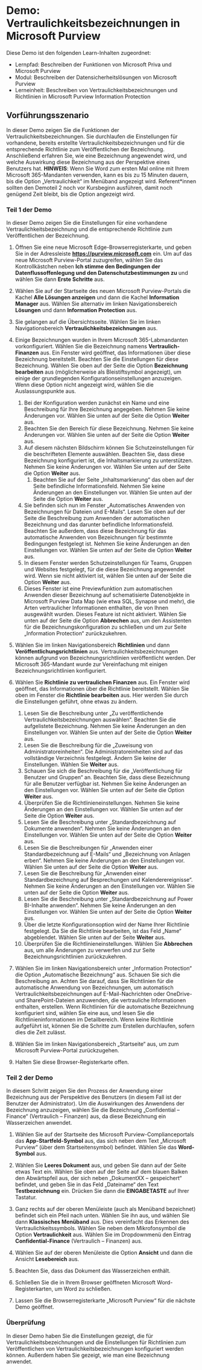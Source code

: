 <!---
---
Demo: Titel: „Vertraulichkeitsbezeichnungen in Microsoft Purview“ Lernpfad/Modul/Lerneinheit: „Lernpfad: Beschreiben der Funktionen von Microsoft Priva und Microsoft Purview; Modul 2: Beschreiben der Datensicherheitslösungen von Microsoft Purview; Lerneinheit 4: Beschreiben von Vertraulichkeitsbezeichnungen und Richtlinien in Microsoft Purview Information Protection“
---
--->

# Demo: Vertraulichkeitsbezeichnungen in Microsoft Purview

Diese Demo ist den folgenden Learn-Inhalten zugeordnet:

- Lernpfad: Beschreiben der Funktionen von Microsoft Priva und Microsoft Purview
- Modul: Beschreiben der Datensicherheitslösungen von Microsoft Purview
- Lerneinheit: Beschreiben von Vertraulichkeitsbezeichnungen und Richtlinien in Microsoft Purview Information Protection

## Vorführungsszenario

In dieser Demo zeigen Sie die Funktionen der Vertraulichkeitsbezeichnungen.  Sie durchlaufen die Einstellungen für vorhandene, bereits erstellte Vertraulichkeitsbezeichnungen und für die entsprechende Richtlinie zum Veröffentlichen der Bezeichnung.   Anschließend erfahren Sie, wie eine Bezeichnung angewendet wird, und welche Auswirkung diese Bezeichnung aus der Perspektive eines Benutzers hat.  **HINWEIS**: Wenn Sie Word zum ersten Mal online mit Ihrem Microsoft 365-Mandanten verwenden, kann es bis zu 15 Minuten dauern, bis die Option „Vertraulichkeit“ im Menüband angezeigt wird.  Referent*innen sollten den Demoteil 2 noch vor Kursbeginn ausführen, damit noch genügend Zeit bleibt, bis die Option angezeigt wird.

### Teil 1 der Demo

In dieser Demo zeigen Sie die Einstellungen für eine vorhandene Vertraulichkeitsbezeichnung und die entsprechende Richtlinie zum Veröffentlichen der Bezeichnung.

1. Öffnen Sie eine neue Microsoft Edge-Browserregisterkarte, und geben Sie in der Adressleiste **https://purview.microsoft.com** ein. Um auf das neue Microsoft Purview-Portal zuzugreifen, wählen Sie das Kontrollkästchen neben **Ich stimme den Bedingungen der Datenflussoffenlegung und den Datenschutzbestimmungen zu** und wählen Sie dann **Erste Schritte** aus.  

1. Wählen Sie auf der Startseite des neuen Microsoft Purview-Portals die Kachel **Alle Lösungen anzeigen** und dann die Kachel **Information Manager** aus. Wählen Sie alternativ im linken Navigationsbereich **Lösungen** und dann **Information Protection** aus.

1. Sie gelangen auf die Übersichtsseite. Wählen Sie im linken Navigationsbereich **Vertraulichkeitsbezeichnungen** aus.

1. Einige Bezeichnungen wurden in Ihrem Microsoft 365-Labmandanten vorkonfiguriert. Wählen Sie die Bezeichnung namens **Vertraulich-Finanzen** aus.  Ein Fenster wird geöffnet, das Informationen über diese Bezeichnung bereitstellt.  Beachten Sie die Einstellungen für diese Bezeichnung.  Wählen Sie oben auf der Seite die Option **Bezeichnung bearbeiten** aus (möglicherweise als Bleistiftsymbol angezeigt), um einige der grundlegenden Konfigurationseinstellungen anzuzeigen. Wenn diese Option nicht angezeigt wird, wählen Sie die Auslassungspunkte aus.
    1. Bei der Konfiguration werden zunächst ein Name und eine Beschreibung für Ihre Bezeichnung angegeben.  Nehmen Sie keine Änderungen vor.  Wählen Sie unten auf der Seite die Option **Weiter** aus.
    1. Beachten Sie den Bereich für diese Bezeichnung. Nehmen Sie keine Änderungen vor.  Wählen Sie unten auf der Seite die Option **Weiter** aus.
    1. Auf diesem nächsten Bildschirm können Sie Schutzeinstellungen für die beschrifteten Elemente auswählen. Beachten Sie, dass diese Bezeichnung konfiguriert ist, die Inhaltsmarkierung zu unterstützen. Nehmen Sie keine Änderungen vor.  Wählen Sie unten auf der Seite die Option **Weiter** aus.
        1. Beachten Sie auf der Seite „Inhaltsmarkierung“ das oben auf der Seite befindliche Informationsfeld.  Nehmen Sie keine Änderungen an den Einstellungen vor.  Wählen Sie unten auf der Seite die Option **Weiter** aus.
    1. Sie befinden sich nun im Fenster „Automatisches Anwenden von Bezeichnungen für Dateien und E-Mails“.  Lesen Sie oben auf der Seite die Beschreibung zum Anwenden der automatischen Bezeichnung und das darunter befindliche Informationsfeld.  Beachten Sie außerdem, dass diese Bezeichnung für das automatische Anwenden von Bezeichnungen für bestimmte Bedingungen festgelegt ist. Nehmen Sie keine Änderungen an den Einstellungen vor.  Wählen Sie unten auf der Seite die Option **Weiter** aus.
    1. In diesem Fenster werden Schutzeinstellungen für Teams, Gruppen und Websites festgelegt, für die diese Bezeichnung angewendet wird. Wenn sie nicht aktiviert ist, wählen Sie unten auf der Seite die Option **Weiter** aus.
    1. Dieses Fenster ist eine Previewfunktion zum automatischen Anwenden dieser Bezeichnung auf schematisierte Datenobjekte in Microsoft Purview Data Map (wie etwa SQL, Synapse und mehr), die Arten vertraulicher Informationen enthalten, die von Ihnen ausgewählt wurden.  Dieses Feature ist nicht aktiviert. Wählen Sie unten auf der Seite die Option **Abbrechen** aus, um den Assistenten für die Bezeichnungskonfiguration zu schließen und um zur Seite „Information Protection“ zurückzukehren.

1. Wählen Sie im linken Navigationsbereich **Richtlinien** und dann **Veröffentlichungsrichtlinien** aus.  Vertraulichkeitsbezeichnungen können aufgrund von Bezeichnungsrichtlinien veröffentlicht werden.  Der Microsoft 365-Mandant wurde zur Vereinfachung mit einigen Bezeichnungsrichtlinien konfiguriert.

1. Wählen Sie **Richtlinie zu vertraulichen Finanzen** aus.  Ein Fenster wird geöffnet, das Informationen über die Richtlinie bereitstellt. Wählen Sie oben im Fenster die **Richtlinie bearbeiten** aus.  Hier werden Sie durch die Einstellungen geführt, ohne etwas zu ändern.
    1. Lesen Sie die Beschreibung unter „Zu veröffentlichende Vertraulichkeitsbezeichnungen auswählen“.  Beachten Sie die aufgelistete Bezeichnung.  Nehmen Sie keine Änderungen an den Einstellungen vor.  Wählen Sie unten auf der Seite die Option **Weiter** aus.
    1. Lesen Sie die Beschreibung für die „Zuweisung von Administratoreinheiten“. Die Administratoreinheiten sind auf das vollständige Verzeichnis festgelegt. Ändern Sie keine der Einstellungen. Wählen Sie **Weiter** aus.  
    1. Schauen Sie sich die Beschreibung für die „Veröffentlichung für Benutzer und Gruppen“ an.  Beachten Sie, dass diese Bezeichnung für alle Benutzer verfügbar ist.  Nehmen Sie keine Änderungen an den Einstellungen vor.  Wählen Sie unten auf der Seite die Option **Weiter** aus.
    1. Überprüfen Sie die Richtlinieneinstellungen. Nehmen Sie keine Änderungen an den Einstellungen vor.  Wählen Sie unten auf der Seite die Option **Weiter** aus.
    1. Lesen Sie die Beschreibung unter „Standardbezeichnung auf Dokumente anwenden“. Nehmen Sie keine Änderungen an den Einstellungen vor.  Wählen Sie unten auf der Seite die Option **Weiter** aus.
    1. Lesen Sie die Beschreibungen für „Anwenden einer Standardbezeichnung auf E-Mails“ und „Bezeichnung von Anlagen erben“. Nehmen Sie keine Änderungen an den Einstellungen vor.  Wählen Sie unten auf der Seite die Option **Weiter** aus.
    1. Lesen Sie die Beschreibung für „Anwenden einer Standardbezeichnung auf Besprechungen und Kalenderereignisse“. Nehmen Sie keine Änderungen an den Einstellungen vor.  Wählen Sie unten auf der Seite die Option **Weiter** aus.
    1. Lesen Sie die Beschreibung unter „Standardbezeichnung auf Power BI-Inhalte anwenden“. Nehmen Sie keine Änderungen an den Einstellungen vor.  Wählen Sie unten auf der Seite die Option **Weiter** aus.
    1. Über die letzte Konfigurationsoption wird der Name Ihrer Richtlinie festgelegt.  Da Sie die Richtlinie bearbeiten, ist das Feld „Name“ abgeblendet. Wählen Sie unten auf der Seite **Weiter** aus.
    1. Überprüfen Sie die Richtlinieneinstellungen. Wählen Sie **Abbrechen** aus, um alle Änderungen zu verwerfen und zur Seite Bezeichnungsrichtlinien zurückzukehren.

1. Wählen Sie im linken Navigationsbereich unter „Information Protection“ die Option „Automatische Bezeichnung“ aus. Schauen Sie sich die Beschreibung an. Achten Sie darauf, dass Sie Richtlinien für die automatische Anwendung von Bezeichnungen, um automatisch Vertraulichkeitsbezeichnungen auf E-Mail-Nachrichten oder OneDrive- und SharePoint-Dateien anzuwenden, die vertrauliche Informationen enthalten, erstellen. Wenn Richtlinien für die automatische Bezeichnung konfiguriert sind, wählen Sie eine aus, und lesen Sie die Richtlinieninformationen im Detailbereich.  Wenn keine Richtlinie aufgeführt ist, können Sie die Schritte zum Erstellen durchlaufen, sofern dies die Zeit zulässt.

1. Wählen Sie im linken Navigationsbereich „Startseite“ aus, um zum Microsoft Purview-Portal zurückzugehen.

1. Halten Sie diese Browser-Registerkarte offen.

### Teil 2 der Demo

In diesem Schritt zeigen Sie den Prozess der Anwendung einer Bezeichnung aus der Perspektive des Benutzers (in diesem Fall ist der Benutzer der Administrator).  Um die Auswirkungen des Anwendens der Bezeichnung anzuzeigen, wählen Sie die Bezeichnung „Confidential – Finance“ (Vertraulich – Finanzen) aus, da diese Bezeichnung ein Wasserzeichen anwendet.

1. Wählen Sie auf der Startseite des Microsoft Purview-Complianceportals das **App-Startfeld-Symbol** aus, das sich neben dem Text „Microsoft Purview“ (über dem Startseitensymbol) befindet. Wählen Sie das **Word-Symbol** aus.  

1. Wählen Sie **Leeres Dokument** aus, und geben Sie dann auf der Seite etwas Text ein.  Wählen Sie oben auf der Seite auf dem blauen Balken den Abwärtspfeil aus, der sich neben „DokumentXX – gespeichert“ befindet, und geben Sie in das Feld „Dateiname“ den Text **Testbezeichnung** ein. Drücken Sie dann die **EINGABETASTE** auf Ihrer Tastatur.

1. Ganz rechts auf der oberen Menüleiste (auch als Menüband bezeichnet) befindet sich ein Pfeil nach unten. Wählen Sie ihn aus, und wählen Sie dann **Klassisches Menüband** aus.  Dies vereinfacht das Erkennen des Vertraulichkeitssymbols. Wählen Sie neben dem Mikrofonsymbol die Option **Vertraulichkeit** aus. Wählen Sie im Dropdownmenü den Eintrag **Confidential-Finance** (Vertraulich – Finanzen) aus.  

1. Wählen Sie auf der oberen Menüleiste die Option **Ansicht** und dann die Ansicht **Lesebereich** aus.

1. Beachten Sie, dass das Dokument das Wasserzeichen enthält.  

1. Schließen Sie die in Ihrem Browser geöffneten Microsoft Word-Registerkarten, um Word zu schließen.

1. Lassen Sie die Browserregisterkarte „Microsoft Purview“ für die nächste Demo geöffnet.

### Überprüfung

In dieser Demo haben Sie die Einstellungen gezeigt, die für Vertraulichkeitsbezeichnungen und die Einstellungen für Richtlinien zum Veröffentlichen von Vertraulichkeitsbezeichnungen konfiguriert werden können. Außerdem haben Sie gezeigt, wie man eine Bezeichnung anwendet.

